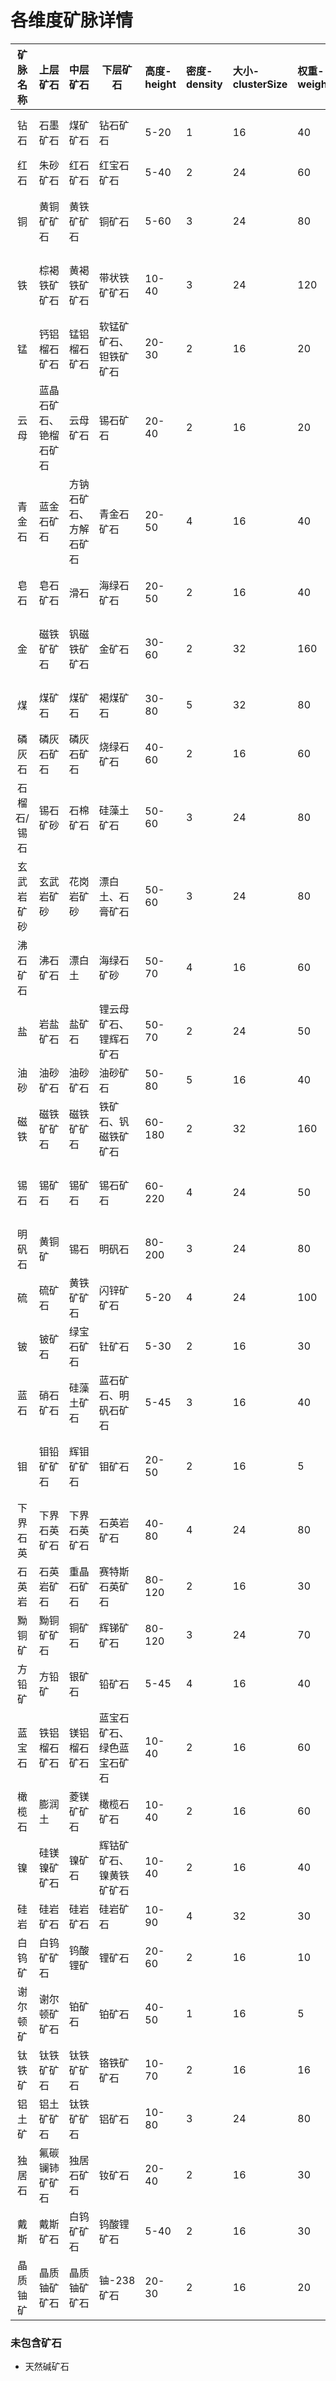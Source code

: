 # 各维度矿脉详情

|  矿脉名称  | 上层矿石        | 中层矿石        | 下层矿石          | 高度-height | 密度-density | 大小-clusterSize | 权重-weight | 生成维度-dimensions         |
|:------:|-------------|-------------|---------------|:----------|:-----------|:---------------|:----------|:------------------------|
|   钻石   | 石墨矿石        | 煤矿矿石        | 钻石矿石          | 5-20      | 1          | 16             | 40        | 主世界(TO), 暮色森林(LV)       |
|   红石   | 朱砂矿石        | 红石矿石        | 红宝石矿石         | 5-40      | 2          | 24             | 60        | 主世界(T0),下界(蒸汽)          |
|   铜    | 黄铜矿矿石       | 黄铁矿矿石       | 铜矿石           | 5-60      | 3          | 24             | 80        | 主世界(T0)，下界(蒸汽)，末地(HV)   |
|   铁    | 棕褐铁矿矿石      | 黄褐铁矿矿石      | 带状铁矿矿石        | 10-40     | 3          | 24             | 120       | 主世界(T0)，下界(蒸汽)，暮色森林(LV) |
|   锰    | 钙铝榴石矿石      | 锰铝榴石矿石      | 软锰矿矿石、钽铁矿矿石   | 20-30     | 2          | 16             | 20        | 主世界(T0)，下界(蒸汽)          |
|   云母   | 蓝晶石矿石、铯榴石矿石 | 云母矿石        | 锡石矿石          | 20-40     | 2          | 16             | 20        | 主世界(T0)                 |
|  青金石   | 蓝金石矿石       | 方钠石矿石、方解石矿石 | 青金石矿石         | 20-50     | 4          | 16             | 40        | 主世界(T0)，暮色森林(LV)        |
|   皂石   | 皂石矿石        | 滑石          | 海绿石矿石         | 20-50     | 2          | 16             | 40        | 主世界(T0)，暮色森林(LV)        |
|   金    | 磁铁矿矿石       | 钒磁铁矿矿石      | 金矿石           | 30-60     | 2          | 32             | 160       | 主世界(T0)，暮色森林(LV)，末地(HV) |
|   煤    | 煤矿石         | 煤矿石         | 褐煤矿石          | 30-80     | 5          | 32             | 80        | 主世界(T0)，暮色森林(LV)        |
|  磷灰石   | 磷灰石矿石       | 磷灰石矿石       | 烧绿石矿石         | 40-60     | 2          | 16             | 60        | 主世界(T0)，暮色森林(LV)        |
| 石榴石/锡石 | 锡石矿砂        | 石棉矿石        | 硅藻土矿石         | 50-60     | 3          | 24             | 80        | 主世界(T0)                 |
| 玄武岩矿砂  | 玄武岩矿砂       | 花岗岩矿砂       | 漂白土、石膏矿石      | 50-60     | 3          | 24             | 80        | 主世界(T0)                 |
|  沸石矿石  | 沸石矿石        | 漂白土         | 海绿石矿砂         | 50-70     | 4          | 16             | 60        | 主世界(T0)                 |
|   盐    | 岩盐矿石        | 盐矿石         | 锂云母矿石、锂辉石矿石   | 50-70     | 2          | 24             | 50        | 主世界(T0)，暮色森林(LV)        |
|   油砂   | 油砂矿石        | 油砂矿石        | 油砂矿石          | 50-80     | 5          | 16             | 40        | 主世界(T0)                 |
|   磁铁   | 磁铁矿矿石       | 磁铁矿矿石       | 铁矿石、钒磁铁矿矿石    | 60-180    | 2          | 32             | 160       | 主世界(T0)，暮色森林(LV)        |
|   锡石   | 锡矿石         | 锡矿石         | 锡石矿石          | 60-220    | 4          | 24             | 50        | 主世界(T0)，暮色森林(LV)，末地(HV) |
|  明矾石   | 黄铜矿         | 锡石          | 明矾石           | 80-200    | 3          | 24             | 80        | 主世界(T0)                 |
|   硫    | 硫矿石         | 黄铁矿矿石       | 闪锌矿矿石         | 5-20      | 4          | 24             | 100       | 下界(蒸汽)                  |
|   铍    | 铍矿石         | 	绿宝石矿石      | 钍矿石           | 5-30      | 2          | 16             | 30        | 下界(蒸汽)，末地(HV)           |
|   蓝石   | 硝石矿石        | 硅藻土矿石       | 蓝石矿石、明矾石矿石    | 5-45      | 3          | 16             | 40        | 下界(蒸汽)                  |
|   钼    | 钼铅矿矿石       | 辉钼矿矿石       | 钼矿石           | 20-50     | 2          | 16             | 5         | 下界(蒸汽)，暮色森林(LV)，末地(HV)  |
|  下界石英  | 下界石英矿石      | 下界石英矿石      | 石英岩矿石         | 40-80     | 4          | 24             | 80        | 下界(蒸汽)                  |
|  石英岩   | 石英岩矿石       | 重晶石矿石       | 赛特斯石英矿石       | 80-120    | 2          | 16             | 30        | 下界(蒸汽)，月球(T1)           |
|  黝铜矿   | 黝铜矿矿石       | 铜矿石         | 辉锑矿矿石         | 80-120    | 3          | 24             | 70        | 下界(蒸汽)，末地(HV)           |
|  方铅矿   | 方铅矿         | 银矿石         | 铅矿石           | 5-45      | 4          | 16             | 40        | 月球(T1)                  |
|  蓝宝石   | 铁铝榴石矿石      | 镁铝榴石矿石      | 蓝宝石矿石、绿色蓝宝石矿石 | 10-40     | 2          | 16             | 60        | 暮色森林(LV)                |
|  橄榄石   | 膨润土         | 菱镁矿矿石       | 橄榄石矿石         | 10-40     | 2          | 16             | 60        | 暮色森林(LV)                |
|   镍    | 硅镁镍矿矿石      | 镍矿石         | 辉钴矿矿石、镍黄铁矿矿石  | 10-40	    | 2          | 16             | 40        | 暮色森林(LV)，末地(HV)         |
|   硅岩   | 硅岩矿石        | 硅岩矿石        | 硅岩矿石          | 10-90     | 4          | 32             | 30        | 金星(T4)                  |
|  白钨矿   | 白钨矿矿石       | 钨酸锂矿        | 锂矿石           | 20-60     | 2          | 16             | 10        | 火星(T2)                  |
|  谢尔顿矿  | 谢尔顿矿矿石      | 铂矿石         | 铂矿石           | 40-50     | 1          | 16             | 5         | 末地(HV)                  |
|  钛铁矿   | 钛铁矿矿石       | 钛铁矿矿石       | 铬铁矿矿石         | 10-70     | 2          | 16             | 16        | 月球(T1)                  |
|  铝土矿   | 铝土矿矿石       | 钛铁矿矿石       | 铝矿石           | 10-80     | 3          | 24             | 80        | 月球(T1)                  |
|  独居石   | 氟碳镧铈矿矿石     | 独居石矿石       | 钕矿石           | 20-40     | 2          | 16             | 30        | 月球(T1)                  |
|   戴斯   | 戴斯矿石        | 白钨矿矿石       | 钨酸锂矿石         | 5-40      | 2          | 16             | 30        | 火星(T2)                  |
|  晶质铀矿  | 晶质铀矿矿石      | 晶质铀矿矿石      | 铀-238矿石       | 20-30     | 2          | 16             | 20        | 暂定                      |

### 未包含矿石

- 天然碱矿石